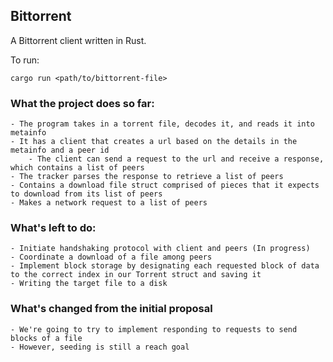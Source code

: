 ## Bittorrent

A Bittorrent client written in Rust.

To run:
```
cargo run <path/to/bittorrent-file>
```

### What the project does so far:

	- The program takes in a torrent file, decodes it, and reads it into metainfo
	- It has a client that creates a url based on the details in the metainfo and a peer id
		- The client can send a request to the url and receive a response, which contains a list of peers
	- The tracker parses the response to retrieve a list of peers
	- Contains a download file struct comprised of pieces that it expects to download from its list of peers
	- Makes a network request to a list of peers

### What's left to do:

	- Initiate handshaking protocol with client and peers (In progress)
	- Coordinate a download of a file among peers
	- Implement block storage by designating each requested block of data to the correct index in our Torrent struct and saving it
	- Writing the target file to a disk


### What's changed from the initial proposal
	
	- We're going to try to implement responding to requests to send blocks of a file
	- However, seeding is still a reach goal
